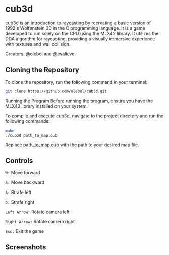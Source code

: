 # cub3d
cub3d is an introduction to raycasting by recreating a basic version of 1992's Wolfenstein 3D in the C programming language. It is a game developed to run solely on the CPU using the MLX42 library. It utilizes the DDA algorithm for raycasting, providing a visually immersive experience with textures and wall collision.

Creators: @olebol and @evalieve



## Cloning the Repository
To clone the repository, run the following command in your terminal:

``` bash
git clone https://github.com/olebol/cub3d.git
```
Running the Program
Before running the program, ensure you have the MLX42 library installed on your system.

To compile and execute cub3d, navigate to the project directory and run the following commands:

``` bash
make
./cub3d path_to_map.cub
``` 
Replace path_to_map.cub with the path to your desired map file.



## Controls
`W:` Move forward

`S:` Move backward

`A:` Strafe left

`D:` Strafe right

`Left Arrow:` Rotate camera left

`Right Arrow:` Rotate camera right

`Esc:` Exit the game



## Screenshots

